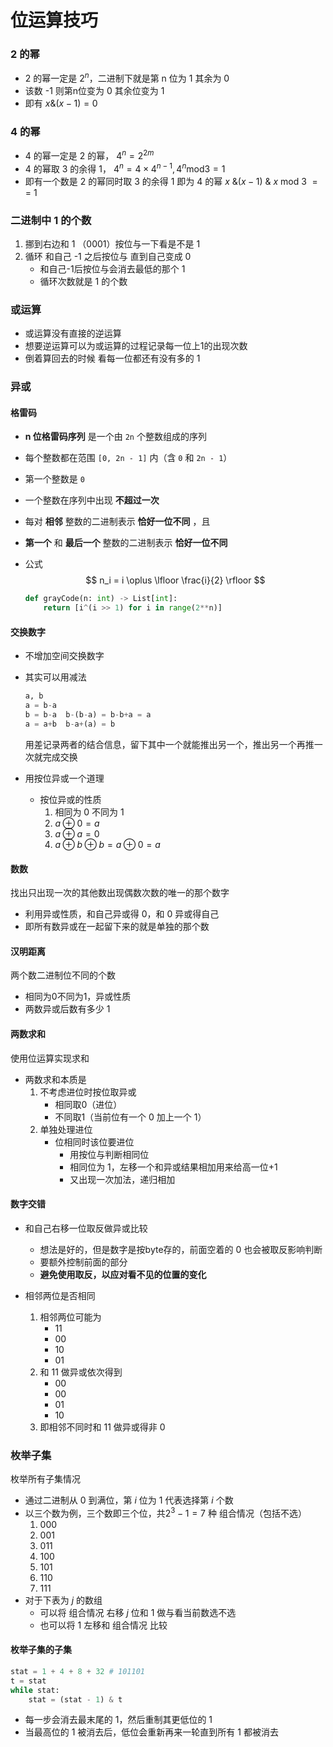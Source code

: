 # 位运算技巧

### 2 的幂

- 2 的幂一定是 $2^n$，二进制下就是第 n 位为 1 其余为 0
- 该数 -1 则第n位变为 0 其余位变为 1
- 即有 $x \& (x-1) = 0$



### 4 的幂

- 4 的幂一定是 2 的幂， $4^n = 2 ^{2m}$
- 4 的幂取 3 的余得 1， $4^n = 4 \times 4^{n-1}, 4^n \text{mod} 3 = 1$
-  即有一个数是 2 的幂同时取 3 的余得 1 即为 4 的幂 $x\ \&(x-1)\ \&\ x\ \text{mod}\ 3\ ==\ 1$



### 二进制中 1 的个数

1. 挪到右边和 1 （0001）按位与一下看是不是 1
2. 循环 和自己 -1 之后按位与 直到自己变成 0
   - 和自己-1后按位与会消去最低的那个 1
   - 循环次数就是 1 的个数



### 或运算

- 或运算没有直接的逆运算
- 想要逆运算可以为或运算的过程记录每一位上1的出现次数
- 倒着算回去的时候 看每一位都还有没有多的 1



### 异或

#### 格雷码

- **n 位格雷码序列** 是一个由 `2n` 个整数组成的序列

- 每个整数都在范围 `[0, 2n - 1]` 内（含 `0` 和 `2n - 1`）

- 第一个整数是 `0`

- 一个整数在序列中出现 **不超过一次**

- 每对 **相邻** 整数的二进制表示 **恰好一位不同** ，且

- **第一个** 和 **最后一个** 整数的二进制表示 **恰好一位不同**

- 公式
  $$
  n_i = i \oplus \lfloor \frac{i}{2} \rfloor
  $$

  ```python
  def grayCode(n: int) -> List[int]:
      return [i^(i >> 1) for i in range(2**n)]
  ```



#### 交换数字

- 不增加空间交换数字

- 其实可以用减法

  ```python
  a, b
  a = b-a
  b = b-a  b-(b-a) = b-b+a = a
  a = a+b  b-a+(a) = b
  ```

  用差记录两者的结合信息，留下其中一个就能推出另一个，推出另一个再推一次就完成交换

- 用按位异或一个道理

  - 按位异或的性质
    1. 相同为 0 不同为 1
    2. $a \oplus 0 = a$
    3. $a \oplus a = 0$
    4. $a\oplus b \oplus b = a \oplus 0 = a$



#### 数数

找出只出现一次的其他数出现偶数次数的唯一的那个数字

- 利用异或性质，和自己异或得 0，和 0 异或得自己
- 即所有数异或在一起留下来的就是单独的那个数



#### 汉明距离

两个数二进制位不同的个数

- 相同为0不同为1，异或性质
- 两数异或后数有多少 1



#### 两数求和

使用位运算实现求和

- 两数求和本质是
  1. 不考虑进位时按位取异或
     - 相同取0（进位）
     - 不同取1（当前位有一个 0 加上一个 1）
  2. 单独处理进位
     - 位相同时该位要进位
       - 用按位与判断相同位
       - 相同位为 1，左移一个和异或结果相加用来给高一位+1
       - 又出现一次加法，递归相加



#### 数字交错

- 和自己右移一位取反做异或比较
  - 想法是好的，但是数字是按byte存的，前面空着的 0 也会被取反影响判断
  - 要额外控制前面的部分
  - **避免使用取反，以应对看不见的位置的变化**

- 相邻两位是否相同
  1. 相邻两位可能为
     - 11
     - 00
     - 10
     - 01
  2. 和 11 做异或依次得到
     - 00
     - 00
     - 01
     - 10
  3. 即相邻不同时和 11 做异或得非 0



### 枚举子集

枚举所有子集情况

- 通过二进制从 0 到满位，第 $i$ 位为 1 代表选择第 $i$ 个数
- 以三个数为例，三个数即三个位，共$2^3-1 = 7$ 种 组合情况（包括不选）
  1. 000 
  2. 001
  3. 011
  4. 100
  5. 101
  6. 110
  7. 111
- 对于下表为 $j$ 的数组
  - 可以将 组合情况 右移 $j$ 位和 1 做与看当前数选不选
  -  也可以将 1 左移和 组合情况 比较



#### 枚举子集的子集

```python
stat = 1 + 4 + 8 + 32 # 101101
t = stat
while stat:
    stat = (stat - 1) & t
```

- 每一步会消去最末尾的 1，然后重制其更低位的 1
- 当最高位的 1 被消去后，低位会重新再来一轮直到所有 1 都被消去

